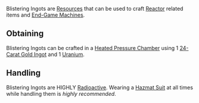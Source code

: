 Blistering Ingots are [Resources](https://github.com/Slimefun/Slimefun4/wiki/Resources) that can be used to craft [Reactor](https://github.com/Slimefun/Slimefun4/wiki/Electric-Machines#energy-generation) related items and [End-Game Machines](https://github.com/Slimefun/Slimefun4/wiki/Electric-Machines).

## Obtaining

Blistering Ingots can be crafted in a [Heated Pressure Chamber](https://github.com/Slimefun/Slimefun4/wiki/Heated-Pressure-Chamber) using 1 [24-Carat Gold Ingot](https://github.com/Slimefun/Slimefun4/wiki/Gold-Ingot) and 1 [Uranium](https://github.com/Slimefun/Slimefun4/wiki/Uranium).

## Handling

Blistering Ingots are HIGHLY [Radioactive](https://github.com/Slimefun/Slimefun4/wiki/Radiation). Wearing a [Hazmat Suit](https://github.com/Slimefun/Slimefun4/wiki/Armor#hazmat-suit) at all times while handling them is *highly recommended*.
